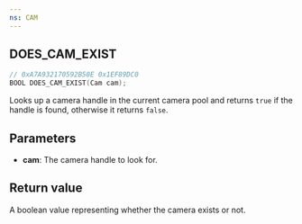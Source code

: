 ```yaml
---
ns: CAM
---
```

## DOES_CAM_EXIST

```c
// 0xA7A932170592B50E 0x1EF89DC0
BOOL DOES_CAM_EXIST(Cam cam);
```

Looks up a camera handle in the current camera pool and returns `true` if the handle is found, otherwise it returns `false`.

## Parameters
* **cam**: The camera handle to look for.

## Return value
A boolean value representing whether the camera exists or not.
